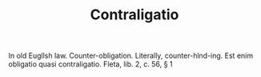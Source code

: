---
title: Contraligatio
letter: C
permalink: "/definitions/bld-contraligatio.html"
body: In old Eugllsh law. Counter-obligation. Literally, counter-hlnd-ing. Est enim
  obligatio quasi contraligatio. Fleta, lib. 2, c. 56, § 1
published_at: '2018-07-07'
source: Black's Law Dictionary 2nd Ed (1910)
layout: post
---